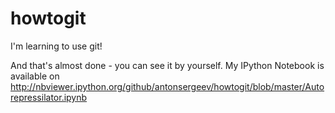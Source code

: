 howtogit
========

I'm learning to use git!

And that's almost done - you can see it by yourself. My IPython Notebook is available on 
http://nbviewer.ipython.org/github/antonsergeev/howtogit/blob/master/Autorepressilator.ipynb